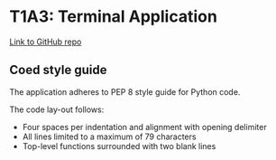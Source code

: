 # T1A3: Terminal Application

[Link to GitHub repo](https://github.com/kimnle/T1A3-TerminalApp)

## Coed style guide
The application adheres to PEP 8 style guide for Python code.

The code lay-out follows:

* Four spaces per indentation and alignment with opening delimiter
* All lines limited to a maximum of 79 characters
* Top-level functions surrounded with two blank lines